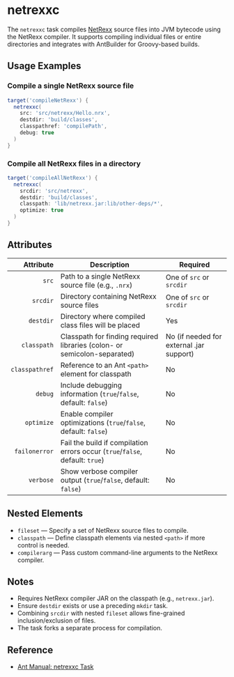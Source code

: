 # netrexxc

The `netrexxc` task compiles [NetRexx](https://netrexx.org/) source files into JVM bytecode using the NetRexx compiler. It supports compiling individual files or entire directories and integrates with AntBuilder for Groovy-based builds.

## Usage Examples

### Compile a single NetRexx source file

```groovy
target('compileNetRexx') {
  netrexxc(
    src: 'src/netrexx/Hello.nrx',
    destdir: 'build/classes',
    classpathref: 'compilePath',
    debug: true
  )
}
```

### Compile all NetRexx files in a directory

```groovy
target('compileAllNetRexx') {
  netrexxc(
    srcdir: 'src/netrexx',
    destdir: 'build/classes',
    classpath: 'lib/netrexx.jar:lib/other-deps/*',
    optimize: true
  )
}
```

## Attributes

|      Attribute | Description                                                                  | Required                                 |
|---------------:|------------------------------------------------------------------------------|------------------------------------------|
|          `src` | Path to a single NetRexx source file (e.g., `.nrx`)                          | One of `src` or `srcdir`                 |
|       `srcdir` | Directory containing NetRexx source files                                    | One of `src` or `srcdir`                 |
|      `destdir` | Directory where compiled class files will be placed                          | Yes                                      |
|    `classpath` | Classpath for finding required libraries (colon- or semicolon-separated)     | No (if needed for external .jar support) |
| `classpathref` | Reference to an Ant `<path>` element for classpath                           | No                                       |
|        `debug` | Include debugging information (`true`/`false`, default: `false`)             | No                                       |
|     `optimize` | Enable compiler optimizations (`true`/`false`, default: `false`)             | No                                       |
|  `failonerror` | Fail the build if compilation errors occur (`true`/`false`, default: `true`) | No                                       |
|      `verbose` | Show verbose compiler output (`true`/`false`, default: `false`)              | No                                       |

## Nested Elements

- `fileset` — Specify a set of NetRexx source files to compile.
- `classpath` — Define classpath elements via nested `<path>` if more control is needed.
- `compilerarg` — Pass custom command-line arguments to the NetRexx compiler.

## Notes

- Requires NetRexx compiler JAR on the classpath (e.g., `netrexx.jar`).
- Ensure `destdir` exists or use a preceding `mkdir` task.
- Combining `srcdir` with nested `fileset` allows fine-grained inclusion/exclusion of files.
- The task forks a separate process for compilation.

## Reference

- [Ant Manual: netrexxc Task](https://ant.apache.org/manual/Tasks/netrexxc.html)
